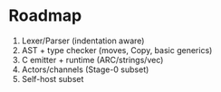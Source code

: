 # Roadmap

1. Lexer/Parser (indentation aware)
2. AST + type checker (moves, Copy, basic generics)
3. C emitter + runtime (ARC/strings/vec)
4. Actors/channels (Stage-0 subset)
5. Self-host subset
